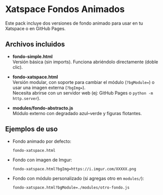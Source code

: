 # Xatspace Fondos Animados

Este pack incluye dos versiones de fondo animado para usar en tu Xatspace o en GitHub Pages.

## Archivos incluidos

- **fondo-simple.html**  
  Versión básica (sin imports). Funciona abriéndolo directamente (doble clic).

- **fondo-xatspace.html**  
  Versión modular, con soporte para cambiar el módulo (`?bgModule=`) o usar una imagen externa (`?bgImg=`).  
  Necesita abrirse con un servidor web (ej: GitHub Pages o `python -m http.server`).

- **modules/fondo-abstracto.js**  
  Módulo externo con degradado azul–verde y figuras flotantes.

## Ejemplos de uso

- Fondo animado por defecto:  
  ```
  fondo-xatspace.html
  ```

- Fondo con imagen de Imgur:  
  ```
  fondo-xatspace.html?bgImg=https://i.imgur.com/XXXXX.png
  ```

- Fondo con módulo personalizado (si agregas otro en `modules/`):  
  ```
  fondo-xatspace.html?bgModule=./modules/otro-fondo.js
  ```

